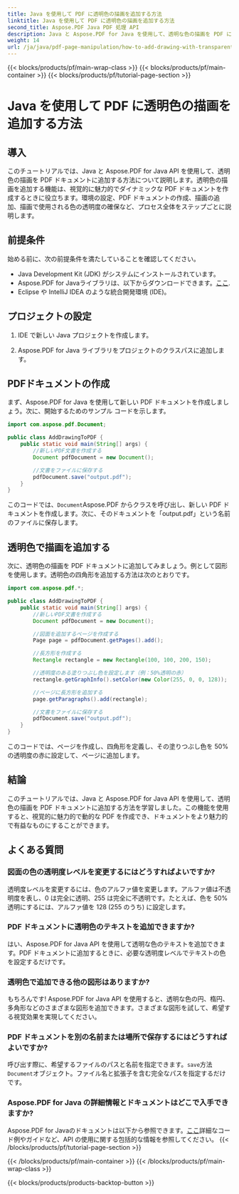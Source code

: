 ```yaml
---
title: Java を使用して PDF に透明色の描画を追加する方法
linktitle: Java を使用して PDF に透明色の描画を追加する方法
second_title: Aspose.PDF Java PDF 処理 API
description: Java と Aspose.PDF for Java を使用して、透明な色の描画を PDF に追加する方法を学びます。ステップバイステップのガイダンスとコード例を使用して、動的で視覚的に魅力的な PDF を作成します。
weight: 14
url: /ja/java/pdf-page-manipulation/how-to-add-drawing-with-transparent-color-in-pdf-using-java/
---
```


{{< blocks/products/pf/main-wrap-class >}}
{{< blocks/products/pf/main-container >}}
{{< blocks/products/pf/tutorial-page-section >}}

# Java を使用して PDF に透明色の描画を追加する方法


## 導入

このチュートリアルでは、Java と Aspose.PDF for Java API を使用して、透明色の描画を PDF ドキュメントに追加する方法について説明します。透明色の描画を追加する機能は、視覚的に魅力的でダイナミックな PDF ドキュメントを作成するときに役立ちます。環境の設定、PDF ドキュメントの作成、描画の追加、描画で使用される色の透明度の確保など、プロセス全体をステップごとに説明します。

## 前提条件

始める前に、次の前提条件を満たしていることを確認してください。

- Java Development Kit (JDK) がシステムにインストールされています。
- Aspose.PDF for Javaライブラリは、以下からダウンロードできます。[ここ](https://releases.aspose.com/pdf/java/).
- Eclipse や IntelliJ IDEA のような統合開発環境 (IDE)。

## プロジェクトの設定

1. IDE で新しい Java プロジェクトを作成します。

2. Aspose.PDF for Java ライブラリをプロジェクトのクラスパスに追加します。

## PDFドキュメントの作成

まず、Aspose.PDF for Java を使用して新しい PDF ドキュメントを作成しましょう。次に、開始するためのサンプル コードを示します。

```java
import com.aspose.pdf.Document;

public class AddDrawingToPDF {
    public static void main(String[] args) {
        //新しいPDF文書を作成する
        Document pdfDocument = new Document();

        //文書をファイルに保存する
        pdfDocument.save("output.pdf");
    }
}
```

このコードでは、`Document`Aspose.PDF からクラスを呼び出し、新しい PDF ドキュメントを作成します。次に、そのドキュメントを「output.pdf」という名前のファイルに保存します。

## 透明色で描画を追加する

次に、透明色の描画を PDF ドキュメントに追加してみましょう。例として図形を使用します。透明色の四角形を追加する方法は次のとおりです。

```java
import com.aspose.pdf.*;

public class AddDrawingToPDF {
    public static void main(String[] args) {
        //新しいPDF文書を作成する
        Document pdfDocument = new Document();

        //図面を追加するページを作成する
        Page page = pdfDocument.getPages().add();

        //長方形を作成する
        Rectangle rectangle = new Rectangle(100, 100, 200, 150);

        //透明度のある塗りつぶし色を設定します（例：50%透明の赤）
        rectangle.getGraphInfo().setColor(new Color(255, 0, 0, 128));

        //ページに長方形を追加する
        page.getParagraphs().add(rectangle);

        //文書をファイルに保存する
        pdfDocument.save("output.pdf");
    }
}
```

このコードでは、ページを作成し、四角形を定義し、その塗りつぶし色を 50% の透明度の赤に設定して、ページに追加します。

## 結論

このチュートリアルでは、Java と Aspose.PDF for Java API を使用して、透明色の描画を PDF ドキュメントに追加する方法を学習しました。この機能を使用すると、視覚的に魅力的で動的な PDF を作成でき、ドキュメントをより魅力的で有益なものにすることができます。

## よくある質問

### 図面の色の透明度レベルを変更するにはどうすればよいですか?

透明度レベルを変更するには、色のアルファ値を変更します。アルファ値は不透明度を表し、0 は完全に透明、255 は完全に不透明です。たとえば、色を 50% 透明にするには、アルファ値を 128 (255 のうち) に設定します。

### PDF ドキュメントに透明色のテキストを追加できますか?

はい、Aspose.PDF for Java API を使用して透明な色のテキストを追加できます。PDF ドキュメントに追加するときに、必要な透明度レベルでテキストの色を設定するだけです。

### 透明色で追加できる他の図形はありますか?

もちろんです! Aspose.PDF for Java API を使用すると、透明な色の円、楕円、多角形などのさまざまな図形を追加できます。さまざまな図形を試して、希望する視覚効果を実現してください。

### PDF ドキュメントを別の名前または場所で保存するにはどうすればよいですか?

呼び出す際に、希望するファイルのパスと名前を指定できます。`save`方法`Document`オブジェクト。ファイル名と拡張子を含む完全なパスを指定するだけです。

### Aspose.PDF for Java の詳細情報とドキュメントはどこで入手できますか?

 Aspose.PDF for Javaのドキュメントは以下から参照できます。[ここ](https://reference.aspose.com/pdf/java/)詳細なコード例やガイドなど、API の使用に関する包括的な情報を参照してください。
{{< /blocks/products/pf/tutorial-page-section >}}

{{< /blocks/products/pf/main-container >}}
{{< /blocks/products/pf/main-wrap-class >}}

{{< blocks/products/products-backtop-button >}}
